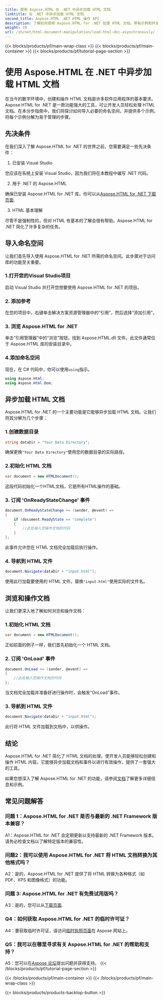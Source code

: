 ```yaml
---
title: 使用 Aspose.HTML 在 .NET 中异步加载 HTML 文档
linktitle: 在 .NET 中异步加载 HTML 文档
second_title: Aspose.HTML .NET HTML 操作 API
description: 了解如何使用 Aspose.HTML for .NET 处理 HTML 文档。带有示例和开发人员常见问题解答的分步指南。
weight: 10
url: /zh/net/html-document-manipulation/load-html-doc-asynchronously/
---
```


{{< blocks/products/pf/main-wrap-class >}}
{{< blocks/products/pf/main-container >}}
{{< blocks/products/pf/tutorial-page-section >}}

# 使用 Aspose.HTML 在 .NET 中异步加载 HTML 文档


在当今的数字环境中，创建和操作 HTML 文档是许多软件应用程序的基本要求。Aspose.HTML for .NET 是一款功能强大的工具，可让开发人员轻松处理 HTML 文档。在本分步指南中，我们将探讨如何导入必要的命名空间，并提供多个示例，将每个示例分解为易于管理的步骤。

## 先决条件

在我们深入了解 Aspose.HTML for .NET 的世界之前，您需要满足一些先决条件：

1. 已安装 Visual Studio

您应该在系统上安装 Visual Studio，因为我们将在本教程中编写 .NET 代码。

2. 用于 .NET 的 Aspose.HTML

确保已安装 Aspose.HTML for .NET 库。你可以从[Aspose.HTML for .NET 下载页面](https://releases.aspose.com/html/net/).

3. HTML 基本理解

尽管不是强制性的，但对 HTML 有基本的了解会很有帮助。Aspose.HTML for .NET 简化了许多复杂的任务。

## 导入命名空间

让我们首先导入使用 Aspose.HTML for .NET 所需的命名空间。此步骤对于访问库的功能至关重要。

### 1.打开您的Visual Studio项目

启动 Visual Studio 并打开您想要使用 Aspose.HTML for .NET 的项目。

### 2. 添加参考

在您的项目中，右键单击解决方案资源管理器中的“引用”，然后选择“添加引用”。

### 3. 浏览 Aspose.HTML for .NET

单击“引用管理器”中的“浏览”按钮，找到 Aspose.HTML.dll 文件。此文件通常位于 Aspose.HTML 库的安装目录中。

### 4.添加命名空间

现在，在 C# 代码中，你可以使用`using`指示。

```csharp
using Aspose.Html;
using Aspose.Html.Dom;
```

## 异步加载 HTML 文档

Aspose.HTML for .NET 的一个主要功能是它能够异步加载 HTML 文档。让我们将其分解为几个步骤：

### 1.创建数据目录

```csharp
string dataDir = "Your Data Directory";
```

确保更换`"Your Data Directory"`使用您的数据目录的实际路径。

### 2.初始化 HTML 文档

```csharp
var document = new HTMLDocument();
```

这段代码初始化一个HTML文档，它是所有HTML操作的基础。

### 3. 订阅 'OnReadyStateChange' 事件

```csharp
document.OnReadyStateChange += (sender, @event) =>
{
    if (document.ReadyState == "complete")
    {
        //此处输入您操作文档的代码
    }
};
```

此事件允许您在 HTML 文档完全加载后执行操作。

### 4. 导航到 HTML 文件

```csharp
document.Navigate(dataDir + "input.html");
```

使用此行加载要使用的 HTML 文件。替换`"input.html"`使用实际的文件名。

## 浏览和操作文档

让我们更深入地了解如何浏览和操作文档：

### 1.初始化 HTML 文档

```csharp
var document = new HTMLDocument();
```

正如前面的例子一样，我们首先初始化一个 HTML 文档。

### 2. 订阅 'OnLoad' 事件

```csharp
document.OnLoad += (sender, @event) =>
{
    //此处输入您操作文档的代码
};
```

当文档完全加载并准备好进行操作时，会触发“OnLoad”事件。

### 3. 导航到 HTML 文件

```csharp
document.Navigate(dataDir + "input.html");
```

此行将 HTML 文件加载到文档中，以供操作。

## 结论

Aspose.HTML for .NET 简化了 HTML 文档的处理，使开发人员能够轻松创建和操作 HTML 内容。它能够异步加载文档和事件以进行有效操作，提供了一套强大的工具。

如果您想深入了解 Aspose.HTML for .NET 的功能，请参阅[文档](https://reference.aspose.com/html/net/)了解更多详细信息和示例。

## 常见问题解答

### 问题 1：Aspose.HTML for .NET 是否与最新的 .NET Framework 版本兼容？

A1：Aspose.HTML for .NET 会定期更新以支持最新的 .NET Framework 版本。请务必检查文档以了解特定版本的兼容性。

### 问题2：我可以使用 Aspose.HTML for .NET 将 HTML 文档转换为其他格式吗？

A2：是的，Aspose.HTML for .NET 提供了将 HTML 转换为各种格式（如 PDF、XPS 和图像格式）的功能。

### 问题 3: Aspose.HTML for .NET 有免费试用版吗？

 A3：是的，您可以从[下载页面](https://releases.aspose.com/).

### Q4：如何获取 Aspose.HTML for .NET 的临时许可证？

 A4：要获取临时许可证，请访问[临时执照页面](https://purchase.aspose.com/temporary-license/)在 Aspose 网站上。

### Q5：我可以在哪里寻求有关 Aspose.HTML for .NET 的帮助和支持？

 A5：您可以在[Aspose 论坛](https://forum.aspose.com/)提出问题并获得支持。
{{< /blocks/products/pf/tutorial-page-section >}}

{{< /blocks/products/pf/main-container >}}
{{< /blocks/products/pf/main-wrap-class >}}

{{< blocks/products/products-backtop-button >}}
